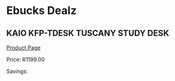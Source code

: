 
# Ebucks Dealz
## KAIO KFP-TDESK TUSCANY STUDY DESK
[Product Page](https://www.ebucks.com/web/shop/productSelected.do?prodId=1234778774&catId=1240119451)

Price: R1199.00

Savings: 


	